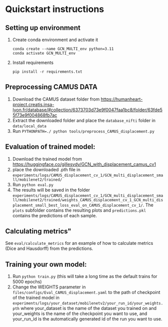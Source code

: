 
# Quickstart instructions

## Setting up environment
1) Create conda environment and activate it
    ```console
   conda create --name GCN_MULTI_env python=3.11
   conda activate GCN_MULTI_env
   ```
2) Install requirements
    ```console
   pip install -r requirements.txt 
    ```


## Preprocessing CAMUS DATA
1) Download the CAMUS dataset folder from https://humanheart-project.creatis.insa-lyon.fr/database/#collection/6373703d73e9f0047faa1bc8/folder/63fde55f73e9f004868fb7ac
3) Extract the downloaded folder and place the  ``` database_nifti ``` folder in ``` data/local_data ```
3) Run ```PYTHONPATH=./ python tools/preprocess_CAMUS_displacement.py```

## Evaluation of trained model:
1) Download the trained model from https://huggingface.co/gillesvdv/GCN_with_displacement_camus_cv1
2) place the downloaded .pth file in ``` experiments/logs/CAMUS_displacement_cv_1/GCN_multi_displacement_small/mobilenet2/trained/ ```
2) Run ``` python eval.py ```
3) The results will be saved in the folder
``` experiments/logs/CAMUS_displacement_cv_1/GCN_multi_displacement_small/mobilenet2/trained/weights_CAMUS_displacement_cv_1_GCN_multi_displacement_small_best_loss_eval_on_CAMUS_displacement_cv_1/ ```. The ``` plots ``` subfolder contains the resulting plots and ``` predictions.pkl ``` contains the predictions of 
each sample. 

## Calculating metrics"
See ``` eval/calculate_metrics ``` for an example of how to calculate metrics (Dice and Hausdorff) from the predictions.


## Training your own model:
1) Run ``` python train.py ``` (this will take a long time as the default trains for 5000 epochs)
2) Change the WEIGHTS parameter in ``` files/configs/Eval_CAMUS_displacement.yaml ```
   to the path of checkpoint of the trained model in 
    ``` experiments/logs/your_dataset/mobilenetv2/your_run_id/your_weights.pth ```
    where your_dataset is the name of the dataset you trained on and your_weights is the name of the checkpoint you want to use,
    and your_run_id is the automatically generated id of the run you want to use.








